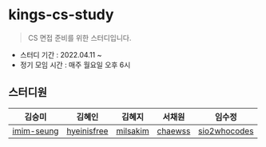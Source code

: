 # kings-cs-study

> CS 면접 준비를 위한 스터디입니다.

- 스터디 기간 : 2022.04.11 ~ 
- 정기 모임 시간 : 매주 월요일 오후 6시

## 스터디원
| 김승미 | 김혜인 | 김혜지 | 서채원 | 임수정 |
|:-:|:-:|:-:|:-:|:-:|
| [imim-seung](https://github.com/imim-seung) | [hyeinisfree](https://github.com/hyeinisfree) | [milsakim](https://github.com/milsakim) | [chaewss](https://github.com/chaewss) | [sio2whocodes](https://github.com/sio2whocodes) |
